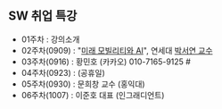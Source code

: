 ## SW 취업 특강
* 01주차 : 강의소개
* 02주차(0909) : "[미래 모빌리티와 AI](https://github.com/yungbyun/special_talk/blob/main/20240909_%EC%A0%9C%EC%A3%BC%EB%8C%80%20%20%EB%AF%B8%EB%9E%98%EB%AA%A8%EB%B9%8C%EB%A6%AC%ED%8B%B0-1.pdf)", 연세대 [박서연 교수](https://www.ilyojournal.com/news/articleView.html?idxno=21786)
* 03주차(0916) : 황민호 (카카오) 010-7165-9125 #
* 04주차(0923) : (공휴일) 
* 05주차(0930) : 문희창 교수 (홍익대)
* 06주차(1007) : 이준호 대표 (인그래디언트) 
